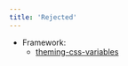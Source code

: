 ```yaml
---
title: 'Rejected'
---
```


- Framework:
  - [theming-css-variables](/docs/records/pending/theming-css-variables)
